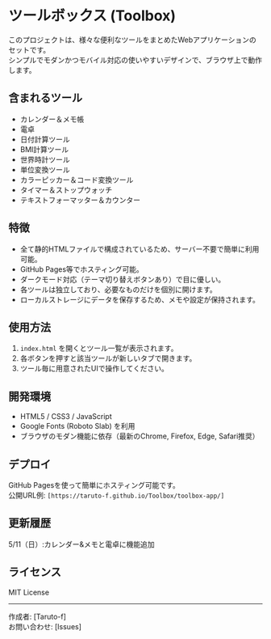 # ツールボックス (Toolbox)

このプロジェクトは、様々な便利なツールをまとめたWebアプリケーションのセットです。  
シンプルでモダンかつモバイル対応の使いやすいデザインで、ブラウザ上で動作します。

## 含まれるツール
- カレンダー＆メモ帳  
- 電卓  
- 日付計算ツール  
- BMI計算ツール  
- 世界時計ツール  
- 単位変換ツール  
- カラーピッカー＆コード変換ツール  
- タイマー＆ストップウォッチ  
- テキストフォーマッター＆カウンター  

## 特徴
- 全て静的HTMLファイルで構成されているため、サーバー不要で簡単に利用可能。  
- GitHub Pages等でホスティング可能。  
- ダークモード対応（テーマ切り替えボタンあり）で目に優しい。  
- 各ツールは独立しており、必要なものだけを個別に開けます。  
- ローカルストレージにデータを保存するため、メモや設定が保持されます。

## 使用方法
1. `index.html` を開くとツール一覧が表示されます。  
2. 各ボタンを押すと該当ツールが新しいタブで開きます。  
3. ツール毎に用意されたUIで操作してください。

## 開発環境
- HTML5 / CSS3 / JavaScript  
- Google Fonts (Roboto Slab) を利用  
- ブラウザのモダン機能に依存（最新のChrome, Firefox, Edge, Safari推奨）

## デプロイ
GitHub Pagesを使って簡単にホスティング可能です。  
公開URL例: `[https://taruto-f.github.io/Toolbox/toolbox-app/]`

## 更新履歴
5/11（日）:カレンダー&メモと電卓に機能追加

## ライセンス
MIT License

---

作成者: [Taruto-f]  
お問い合わせ: [Issues]


